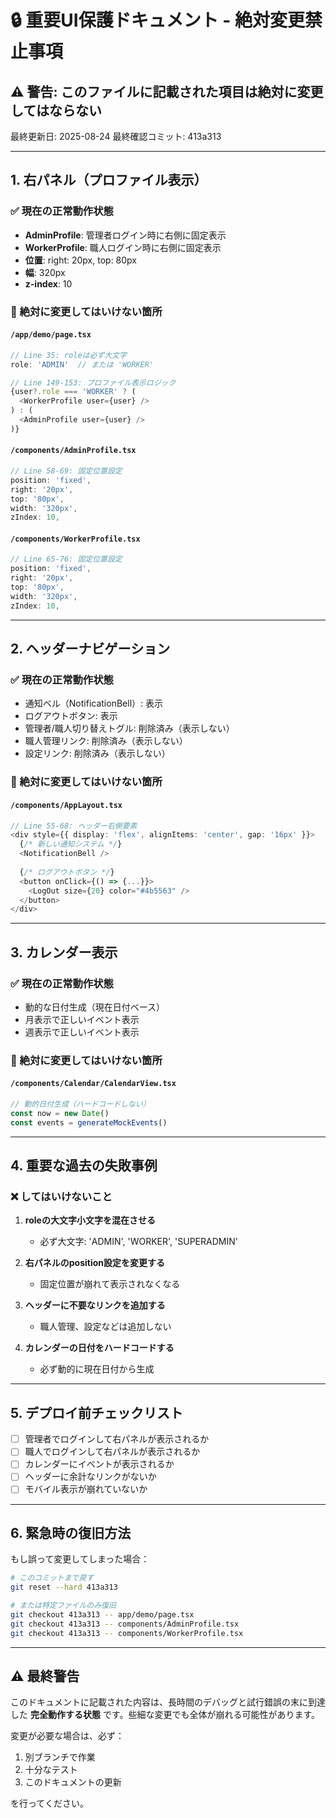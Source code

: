 # 🔒 重要UI保護ドキュメント - 絶対変更禁止事項

## ⚠️ 警告: このファイルに記載された項目は絶対に変更してはならない

最終更新日: 2025-08-24
最終確認コミット: 413a313

---

## 1. 右パネル（プロファイル表示）

### ✅ 現在の正常動作状態
- **AdminProfile**: 管理者ログイン時に右側に固定表示
- **WorkerProfile**: 職人ログイン時に右側に固定表示
- **位置**: right: 20px, top: 80px
- **幅**: 320px
- **z-index**: 10

### 🚫 絶対に変更してはいけない箇所

#### `/app/demo/page.tsx`
```typescript
// Line 35: roleは必ず大文字
role: 'ADMIN'  // または 'WORKER'

// Line 149-153: プロファイル表示ロジック
{user?.role === 'WORKER' ? (
  <WorkerProfile user={user} />
) : (
  <AdminProfile user={user} />
)}
```

#### `/components/AdminProfile.tsx`
```typescript
// Line 58-69: 固定位置設定
position: 'fixed',
right: '20px',
top: '80px',
width: '320px',
zIndex: 10,
```

#### `/components/WorkerProfile.tsx`
```typescript
// Line 65-76: 固定位置設定
position: 'fixed',
right: '20px',
top: '80px',
width: '320px',
zIndex: 10,
```

---

## 2. ヘッダーナビゲーション

### ✅ 現在の正常動作状態
- 通知ベル（NotificationBell）: 表示
- ログアウトボタン: 表示
- 管理者/職人切り替えトグル: 削除済み（表示しない）
- 職人管理リンク: 削除済み（表示しない）
- 設定リンク: 削除済み（表示しない）

### 🚫 絶対に変更してはいけない箇所

#### `/components/AppLayout.tsx`
```typescript
// Line 55-68: ヘッダー右側要素
<div style={{ display: 'flex', alignItems: 'center', gap: '16px' }}>
  {/* 新しい通知システム */}
  <NotificationBell />
  
  {/* ログアウトボタン */}
  <button onClick={() => {...}}>
    <LogOut size={20} color="#4b5563" />
  </button>
</div>
```

---

## 3. カレンダー表示

### ✅ 現在の正常動作状態
- 動的な日付生成（現在日付ベース）
- 月表示で正しいイベント表示
- 週表示で正しいイベント表示

### 🚫 絶対に変更してはいけない箇所

#### `/components/Calendar/CalendarView.tsx`
```typescript
// 動的日付生成（ハードコードしない）
const now = new Date()
const events = generateMockEvents()
```

---

## 4. 重要な過去の失敗事例

### ❌ してはいけないこと
1. **roleの大文字小文字を混在させる**
   - 必ず大文字: 'ADMIN', 'WORKER', 'SUPERADMIN'
   
2. **右パネルのposition設定を変更する**
   - 固定位置が崩れて表示されなくなる
   
3. **ヘッダーに不要なリンクを追加する**
   - 職人管理、設定などは追加しない
   
4. **カレンダーの日付をハードコードする**
   - 必ず動的に現在日付から生成

---

## 5. デプロイ前チェックリスト

- [ ] 管理者でログインして右パネルが表示されるか
- [ ] 職人でログインして右パネルが表示されるか
- [ ] カレンダーにイベントが表示されるか
- [ ] ヘッダーに余計なリンクがないか
- [ ] モバイル表示が崩れていないか

---

## 6. 緊急時の復旧方法

もし誤って変更してしまった場合：

```bash
# このコミットまで戻す
git reset --hard 413a313

# または特定ファイルのみ復旧
git checkout 413a313 -- app/demo/page.tsx
git checkout 413a313 -- components/AdminProfile.tsx
git checkout 413a313 -- components/WorkerProfile.tsx
```

---

## ⚠️ 最終警告

このドキュメントに記載された内容は、長時間のデバッグと試行錯誤の末に到達した
**完全動作する状態** です。些細な変更でも全体が崩れる可能性があります。

変更が必要な場合は、必ず：
1. 別ブランチで作業
2. 十分なテスト
3. このドキュメントの更新

を行ってください。